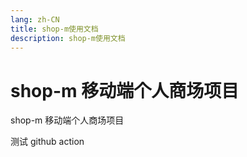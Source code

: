 ```yaml
---
lang: zh-CN
title: shop-m使用文档
description: shop-m使用文档
---
```


# shop-m 移动端个人商场项目

shop-m 移动端个人商场项目

测试 github action